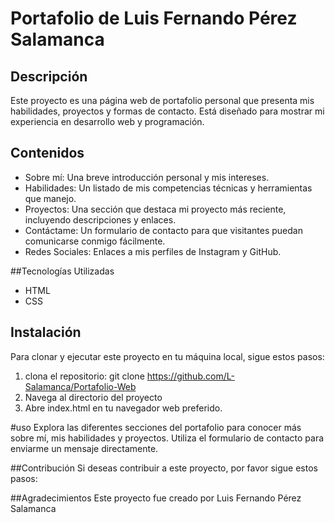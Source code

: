 # Portafolio de Luis Fernando Pérez Salamanca

## Descripción

Este proyecto es una página web de portafolio personal que presenta mis habilidades,
proyectos y formas de contacto. Está diseñado para mostrar mi experiencia en desarrollo web y 
programación.

## Contenidos

- Sobre mí: Una breve introducción personal y mis intereses.
- Habilidades: Un listado de mis competencias técnicas y herramientas que manejo.
- Proyectos: Una sección que destaca mi proyecto más reciente, incluyendo descripciones y enlaces.
- Contáctame: Un formulario de contacto para que visitantes puedan comunicarse conmigo fácilmente.
- Redes Sociales: Enlaces a mis perfiles de Instagram y GitHub.

##Tecnologías Utilizadas
- HTML
- CSS

## Instalación
Para clonar y ejecutar este proyecto en tu máquina local, sigue estos pasos:
1. clona el repositorio: git clone https://github.com/L-Salamanca/Portafolio-Web
2. Navega al directorio del proyecto
3. Abre index.html en tu navegador web preferido.

#uso
Explora las diferentes secciones del portafolio para conocer más sobre mí, mis habilidades y proyectos. Utiliza el formulario de contacto para enviarme un mensaje directamente.

##Contribución
Si deseas contribuir a este proyecto, por favor sigue estos pasos:

##Agradecimientos
Este proyecto fue creado por Luis Fernando Pérez Salamanca
